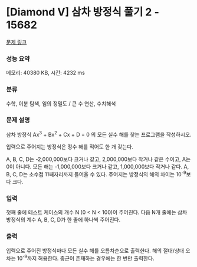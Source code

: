 # [Diamond V] 삼차 방정식 풀기 2 - 15682 

[문제 링크](https://www.acmicpc.net/problem/15682) 

### 성능 요약

메모리: 40380 KB, 시간: 4232 ms

### 분류

수학, 이분 탐색, 임의 정밀도 / 큰 수 연산, 수치해석

### 문제 설명

<p>삼차 방정식 Ax<sup>3</sup> + Bx<sup>2</sup> + Cx + D = 0 의 모든 실수 해를 찾는 프로그램을 작성하시오.</p>

<p>입력으로 주어지는 방정식은 정수 해를 적어도 한 개 갖는다.</p>

<p>A, B, C, D는 -2,000,000보다 크거나 같고, 2,000,000보다 작거나 같은 수이고, A는 0이 아니다. 모든 해는 -1,000,000보다 크거나 같고, 1,000,000보다 작거나 같다. A, B, C, D는 소수점 11째자리까지 들어올 수 있다. 주어지는 방정식의 해의 차이는 10<sup>-9</sup>보다 크다.</p>

### 입력 

 <p>첫째 줄에 테스트 케이스의 개수 N (0 < N < 100)이 주어진다. 다음 N개 줄에는 삼차 방정식의 계수 A, B, C, D가 한 줄에 하나씩 주어진다.</p>

### 출력 

 <p>입력으로 주어진 방정식마다 모든 실수 해를 오름차순으로 출력한다. 해의 절대/상대 오차는 10<sup>-9</sup>까지 허용한다. 중근이 존재하는 경우에는 한 번만 출력한다.</p>

